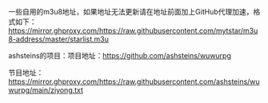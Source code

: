 一些自用的m3u8地址，如果地址无法更新请在地址前面加上GitHub代理加速，格式如下：https://mirror.ghproxy.com/https://raw.githubusercontent.com/mytstar/m3u8-address/master/starlist.m3u

ashsteins的项目：项目地址：https://github.com/ashsteins/wuwurpg

节目地址：https://mirror.ghproxy.com/https://raw.githubusercontent.com/ashsteins/wuwurpg/main/ziyong.txt
